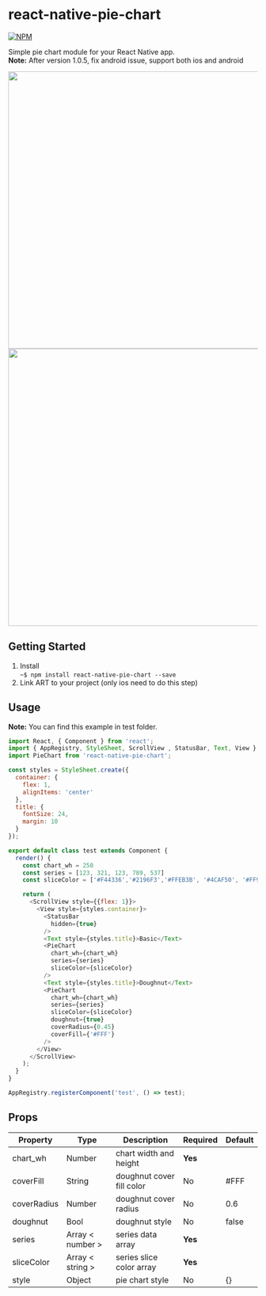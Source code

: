 # react-native-pie-chart
[![NPM](https://nodei.co/npm/react-native-pie-chart.png?downloads=true)](https://nodei.co/npm/react-native-pie-chart/)

Simple pie chart module for your React Native app.  
**Note:** After version 1.0.5, fix android issue, support both ios and android

<img height=560 src="http://i.imgur.com/vVt2K03.png">
<img height=560 src="http://i.imgur.com/IvLKYcx.png">



## Getting Started
1. Install  
`~$ npm install react-native-pie-chart --save`
2. Link ART to your project (only ios need to do this step)

## Usage
**Note:** You can find this example in test folder.
```javascript
import React, { Component } from 'react';
import { AppRegistry, StyleSheet, ScrollView , StatusBar, Text, View } from 'react-native';
import PieChart from 'react-native-pie-chart';

const styles = StyleSheet.create({
  container: {
    flex: 1,
    alignItems: 'center'
  },
  title: {
    fontSize: 24,
    margin: 10
  }
});

export default class test extends Component {
  render() {
    const chart_wh = 250
    const series = [123, 321, 123, 789, 537]
    const sliceColor = ['#F44336','#2196F3','#FFEB3B', '#4CAF50', '#FF9800']

    return (
      <ScrollView style={{flex: 1}}>
        <View style={styles.container}>
          <StatusBar
            hidden={true}
          />
          <Text style={styles.title}>Basic</Text>
          <PieChart
            chart_wh={chart_wh}
            series={series}
            sliceColor={sliceColor}
          />
          <Text style={styles.title}>Doughnut</Text>
          <PieChart
            chart_wh={chart_wh}
            series={series}
            sliceColor={sliceColor}
            doughnut={true}
            coverRadius={0.45}
            coverFill={'#FFF'}
          />
        </View>
      </ScrollView>
    );
  }
}

AppRegistry.registerComponent('test', () => test);
```

## Props

| Property            | Type                      | Description                        | Required | Default        |
| ------------------- | ------------------------- | ---------------------------------- | -------- | -------------- |
| chart_wh            | Number                    | chart width and height             | **Yes**  |                |
| coverFill           | String                    | doughnut cover fill color          |   No     | #FFF           |
| coverRadius         | Number                    | doughnut cover radius              |   No     | 0.6            |
| doughnut            | Bool                      | doughnut style                     |   No     | false          |
| series              | Array < number >          | series data array                  | **Yes**  |                |
| sliceColor          | Array < string >          | series slice color array           | **Yes**  |                |
| style               | Object                    | pie chart style                    |   No     | {}             |

